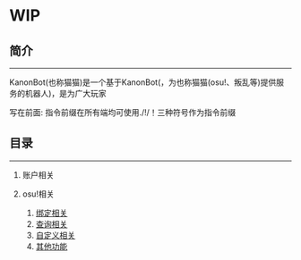 # WIP


## 简介
-------------
KanonBot(也称猫猫)是一个基于KanonBot(，为也称猫猫(osu!、叛乱等)提供服务的机器人)，是为广大玩家

写在前面: 指令前缀在所有端均可使用./!/！三种符号作为指令前缀

## 目录
-------------
1. 账户相关

2. osu!相关
    1. [绑定相关](/Guide/KanonBot/Bind)
    2. [查询相关](/Guide/KanonBot/Query)
    3. [自定义相关](/Guide/KanonBot/Custom)
    4. [其他功能](/Guide/KanonBot/Other)

